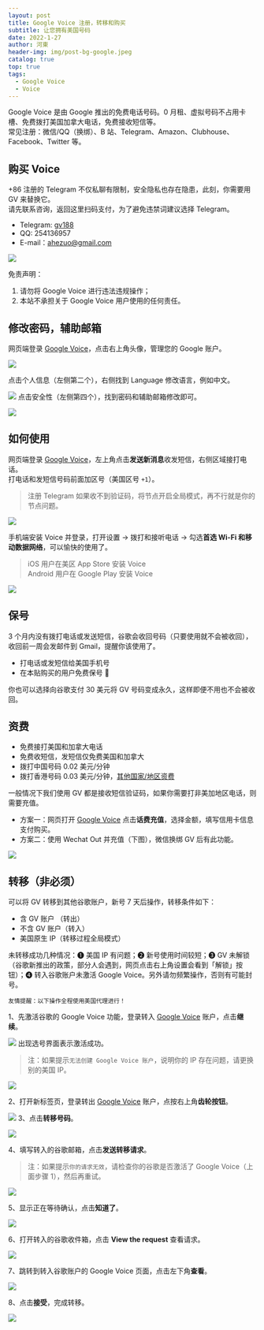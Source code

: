 ```yaml
---
layout: post
title: Google Voice 注册，转移和购买
subtitle: 让您拥有美国号码
date: 2022-1-27
author: 河東
header-img: img/post-bg-google.jpeg
catalog: true
top: true
tags:
  - Google Voice
  - Voice
---
```


Google Voice 是由 Google 推出的免费电话号码。0 月租、虚拟号码不占用卡槽、免费拨打美国加拿大电话，免费接收短信等。\
常见注册：微信/QQ（换绑）、B 站、Telegram、Amazon、Clubhouse、Facebook、Twitter 等。


## 购买 Voice

+86 注册的 Telegram 不仅私聊有限制，安全隐私也存在隐患，此刻，你需要用 GV 来替换它。\
请先联系咨询，返回这里扫码支付，为了避免违禁词建议选择 Telegram。
- Telegram: [gv188](https://t.me/gv188) 
- QQ: 254136957
- E-mail：ahezuo@gmail.com

![](https://i.imgur.com/6TtN8ON.png)

免责声明：
1. 请勿将 Google Voice 进行违法违规操作；
2. 本站不承担关于 Google Voice 用户使用的任何责任。


## 修改密码，辅助邮箱

网页端登录 [Google Voice](https://voice.google.com/)，点击右上角头像，管理您的 Google 账户。

![](https://i.imgur.com/DKcKZQl.png)

点击个人信息（左侧第二个），右侧找到 Language 修改语言，例如中文。

![](https://i.imgur.com/eSXJsGo.png)
点击安全性（左侧第四个），找到密码和辅助邮箱修改即可。

![](https://i.imgur.com/dmWyVKU.png)

## 如何使用

网页端登录 [Google Voice](https://voice.google.com/)，左上角点击**发送新消息**收发短信，右侧区域接打电话。\
打电话和发短信号码前面加区号（美国区号 `+1`）。

>注册 Telegram 如果收不到验证码，将节点开启全局模式，再不行就是你的节点问题。

![](https://i.imgur.com/IrB7dd5.png)


手机端安装 Voice 并登录，打开设置 → 拨打和接听电话 → 勾选**首选 Wi-Fi 和移动数据网络**，可以愉快的使用了。

> iOS 用户在美区 App Store 安装 Voice\
> Android 用户在 Google Play 安装 Voice

![](https://i.imgur.com/TCY50ff.jpg)


## 保号

3 个月内没有拨打电话或发送短信，谷歌会收回号码（只要使用就不会被收回），收回前一周会发邮件到 Gmail，提醒你该使用了。

- 打电话或发短信给美国手机号
- 在本贴购买的用户免费保号 👏

你也可以选择向谷歌支付 30 美元将 GV 号码变成永久，这样即便不用也不会被收回。
  

## 资费

- 免费接打美国和加拿大电话
- 免费收短信，发短信仅免费美国和加拿大
- 拨打中国号码 0.02 美元/分钟
- 拨打香港号码 0.03 美元/分钟，[其他国家/地区资费](https://voice.google.com/u/0/rates?pli=1)

一般情况下我们使用 GV 都是接收短信验证码，如果你需要打非美加地区电话，则需要充值。

- 方案一：网页打开 [Google Voice](https://voice.google.com/u/3/billing) 点击**话费充值**，选择金额，填写信用卡信息支付购买。
- 方案二：使用 Wechat Out 并充值（下图），微信换绑 GV 后有此功能。

![](https://i.imgur.com/facZ0Wb.jpg)

## 转移（非必须）

可以将 GV 转移到其他谷歌账户，新号 7 天后操作，转移条件如下：

- 含 GV 账户 （转出）
- 不含 GV 账户（转入）
- 美国原生 IP（转移过程全局模式）

未转移成功几种情况：➊ 美国 IP 有问题；➋ 新号使用时间较短；➌ GV 未解锁（谷歌新推出的政策，部分人会遇到，网页点击右上角设置会看到「解锁」按钮）；➍ 转入谷歌账户未激活 Google Voice。另外请勿频繁操作，否则有可能封号。

`友情提醒：以下操作全程使用美国代理进行！`

1、先激活谷歌的 Google Voice 功能，登录转入 [Google Voice](https://voice.google.com/u/0/messages) 账户，点击**继续**。

![](https://i.imgur.com/ySbeJqq.png)
出现选号界面表示激活成功。

> 注：如果提示`无法创建 Google Voice 账户`，说明你的 IP 存在问题，请更换别的美国 IP。

![](https://i.imgur.com/b7Iiwn2.png)

2、打开新标签页，登录转出 [Google Voice](https://voice.google.com/u/0/messages) 账户，点按右上角**齿轮按钮**。


![](https://i.imgur.com/FpZ4KxH.png)
3、点击**转移号码**。

![](https://i.imgur.com/OASFgdA.png)

4、填写转入的谷歌邮箱，点击**发送转移请求**。

> 注：如果提示`你的请求无效`，请检查你的谷歌是否激活了 Google Voice（上面步骤  1），然后再重试。

![](https://i.imgur.com/dnPKT2H.png)

5、显示正在等待确认，点击**知道了**。

![](https://i.imgur.com/YbWLJgg.png)

6、打开转入的谷歌收件箱，点击 **View the request** 查看请求。

![](https://i.imgur.com/4H0A9lC.png)

7、跳转到转入谷歌账户的 Google Voice 页面，点击左下角**查看**。

![](https://i.imgur.com/Yl00SOG.png)

8、点击**接受**，完成转移。

![](https://i.imgur.com/naiWfji.png)

